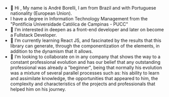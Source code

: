 - 👋 Hi  , My name is André Borelli, I am from Brazil and with Portuguese nationality (European Union).
-  I have a degree in Information Technology Management from the "Pontifícia Universidade Católica de Campinas - PUCC"
- 👀 I’m interested in deepen as a front-end developer and later on become a Fullstack Developer.
- 🌱 I’m currently learning React JS, and fascinated by the results that this library can generate, through the componentization of the elements,  in addition to the dynamism that it allows.
- 💞️ I’m looking to collaborate on in any company that shows the way to a constant professional evolution and has our belief that any outstanding professional was already a "beginner", being that normally his evolution was a mixture of several parallel processes such as: his ability to learn and assimilate knowledge, the opportunities that appeared to him, the complexity and characteristics of the projects and professionals that helped him on his journey.
